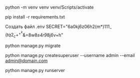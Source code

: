 python -m venv venv
venv/Scripts/activate

pip install -r requirements.txt

Создать файл .env
SECRET="6a0kj6z06h2(m$*)111_-(tq2_c+^+^k$&=8w8*s4r9*8j6v+h"

python manage.py migrate

python manage.py createsuperuser --username admin --email admin@domain.com

python manage.py runserver
